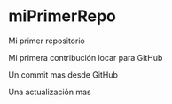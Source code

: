 # miPrimerRepo
Mi primer repositorio 

Mi primera contribución locar para GitHub

Un commit mas desde GitHub

Una actualización mas 
